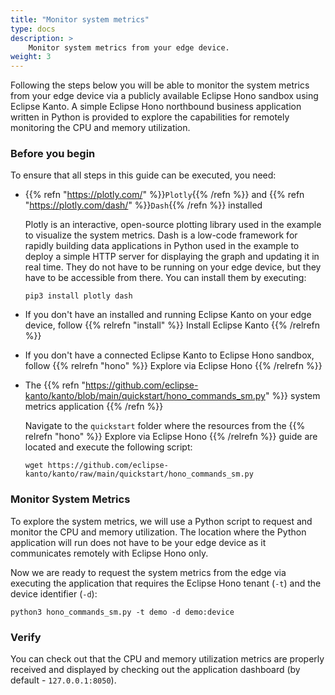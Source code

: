 ```yaml
---
title: "Monitor system metrics"
type: docs
description: >
    Monitor system metrics from your edge device.
weight: 3
---
```


Following the steps below you will be able to monitor the system metrics from your edge device
via a publicly available Eclipse Hono sandbox using Eclipse Kanto. A simple Eclipse Hono
northbound business application written in Python is provided to explore the capabilities
for remotely monitoring the CPU and memory utilization.

### Before you begin

To ensure that all steps in this guide can be executed, you need:

* {{% refn "https://plotly.com/" %}}`Plotly`{{% /refn %}} and
  {{% refn "https://plotly.com/dash/" %}}`Dash`{{% /refn %}} installed

  Plotly is an interactive, open-source plotting library used in the example to visualize the system metrics.
  Dash is a low-code framework for rapidly building data applications in Python used in the example
  to deploy a simple HTTP server for displaying the graph and updating it in real time.
  They do not have to be running on your edge device, but they have to be accessible from there.
  You can install them by executing:

  ```shell
  pip3 install plotly dash
  ```

* If you don't have an installed and running Eclipse Kanto on your edge device,
  follow {{% relrefn "install" %}} Install Eclipse Kanto {{% /relrefn %}}
* If you don't have a connected Eclipse Kanto to Eclipse Hono sandbox,
  follow {{% relrefn "hono" %}} Explore via Eclipse Hono {{% /relrefn %}}

* The {{% refn "https://github.com/eclipse-kanto/kanto/blob/main/quickstart/hono_commands_sm.py" %}}
  system metrics application {{% /refn %}}

  Navigate to the `quickstart` folder where the resources from the {{% relrefn "hono" %}} Explore via Eclipse Hono
  {{% /relrefn %}} guide are located and execute the following script:

  ```shell
  wget https://github.com/eclipse-kanto/kanto/raw/main/quickstart/hono_commands_sm.py
  ```


### Monitor System Metrics

To explore the system metrics, we will use a Python script to request and monitor the
CPU and memory utilization. The location where the Python application will run does
not have to be your edge device as it communicates remotely with Eclipse Hono only.

Now we are ready to request the system metrics from the edge via executing the application
that requires the Eclipse Hono tenant (`-t`) and the device identifier (`-d`):

```shell
python3 hono_commands_sm.py -t demo -d demo:device
```

### Verify

You can check out that the CPU and memory utilization metrics are properly received and displayed
by checking out the application dashboard (by default - `127.0.0.1:8050`).
